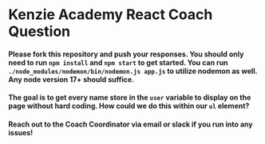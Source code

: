 # Kenzie Academy React Coach Question

#### Please fork this repository and push your responses. You should only need to run `npm install` and `npm start` to get started. You can run `./node_modules/nodemon/bin/nodemon.js app.js` to utilize nodemon as well. Any node version 17+ should suffice.

#### The goal is to get every name store in the `user` variable to display on the page without hard coding. How could we do this within our `ul` element?

#### Reach out to the Coach Coordinator via email or slack if you run into any issues!